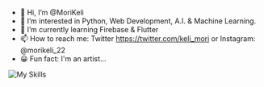 - 👋 Hi, I’m @MoriKeli
- 👀 I’m interested in Python, Web Development, A.I. & Machine Learning.
- 🌱 I’m currently learning Firebase & Flutter 
- 📫 How to reach me: Twitter https://twitter.com/keli_mori or Instagram: @morikeli_22
- 😀 Fun fact: I'm an artist...



![My Skills](https://skillicons.dev/icons?i=html,css,bootstrap,javascript,py,django,flutter,vscode,git,postman)
